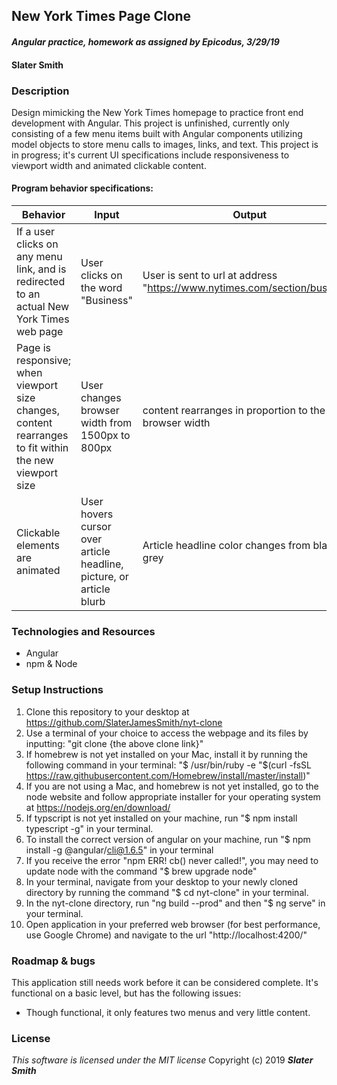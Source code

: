 ## New York Times Page Clone
#### _Angular practice, homework as assigned by Epicodus, 3/29/19_

#### Slater Smith

### Description

Design mimicking the New York Times homepage to practice front end development with Angular. This project is unfinished, currently only consisting of a few menu items built with Angular components utilizing model objects to store menu calls to images, links, and text. This project is in progress; it's current UI specifications include responsiveness to viewport width and animated clickable content.

#### Program behavior specifications:
| Behavior | Input | Output |
| --------------------------- | ------------------- | ------------------- |
| If a user clicks on any menu link, and is redirected to an actual New York Times web page | User clicks on the word "Business" | User is sent to url at address "https://www.nytimes.com/section/business" |
| Page is responsive; when viewport size changes, content rearranges to fit within the new viewport size | User changes browser width from 1500px to 800px | content rearranges in proportion to the new browser width |
| Clickable elements are animated | User hovers cursor over article headline, picture, or article blurb | Article headline color changes from black to grey |


### Technologies and Resources

* Angular
* npm & Node

### Setup Instructions

1. Clone this repository to your desktop at https://github.com/SlaterJamesSmith/nyt-clone
2. Use a terminal of your choice to access the webpage and its files by inputting: "git clone {the above clone link}"
3. If homebrew is not yet installed on your Mac, install it by running the following command in your terminal: "$ /usr/bin/ruby -e "$(curl -fsSL https://raw.githubusercontent.com/Homebrew/install/master/install)"
4. If you are not using a Mac, and homebrew is not yet installed, go to the node website and follow appropriate installer for your operating system at https://nodejs.org/en/download/
5. If typscript is not yet installed on your machine, run "$ npm install typescript -g" in your terminal.
6. To install the correct version of angular on your machine, run "$ npm install -g @angular/cli@1.6.5" in your terminal
7. If you receive the error "npm ERR! cb() never called!", you may need to update node with the command "$ brew upgrade node"
8. In your terminal, navigate from your desktop to your newly cloned directory by running the command "$ cd nyt-clone" in your terminal.
9. In the nyt-clone directory, run "ng build --prod" and then "$ ng serve" in your terminal.
10. Open application in your preferred web browser (for best performance, use Google Chrome) and navigate to the url "http://localhost:4200/"


### Roadmap & bugs
This application still needs work before it can be considered complete. It's functional on a basic level, but has the following issues:
* Though functional, it only features two menus and very little content.

### License

*This software is licensed under the MIT license*
Copyright (c) 2019 **_Slater Smith_**


<!-- # AngularProject

This project was generated with [Angular CLI](https://github.com/angular/angular-cli) version 1.6.5.

## Development server

Run `ng serve` for a dev server. Navigate to `http://localhost:4200/`. The app will automatically reload if you change any of the source files.

## Code scaffolding

Run `ng generate component component-name` to generate a new component. You can also use `ng generate directive|pipe|service|class|guard|interface|enum|module`.

## Build

Run `ng build` to build the project. The build artifacts will be stored in the `dist/` directory. Use the `-prod` flag for a production build.

## Running unit tests

Run `ng test` to execute the unit tests via [Karma](https://karma-runner.github.io).

## Running end-to-end tests

Run `ng e2e` to execute the end-to-end tests via [Protractor](http://www.protractortest.org/).

## Further help

To get more help on the Angular CLI use `ng help` or go check out the [Angular CLI README](https://github.com/angular/angular-cli/blob/master/README.md). -->
